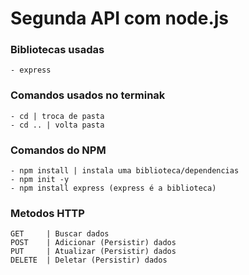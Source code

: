 # Segunda API com node.js 

### Bibliotecas usadas 
    
    - express


### Comandos usados no terminak
    - cd | troca de pasta
    - cd .. | volta pasta

### Comandos do NPM
    - npm install | instala uma biblioteca/dependencias
    - npm init -y
    - npm install express (express é a biblioteca) 



### Metodos HTTP
    GET     | Buscar dados
    POST    | Adicionar (Persistir) dados
    PUT     | Atualizar (Persistir) dados
    DELETE  | Deletar (Persistir) dados